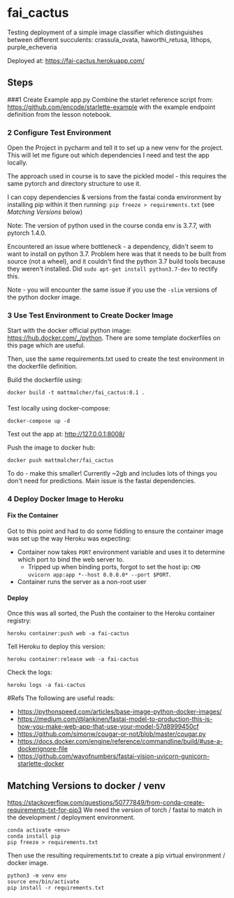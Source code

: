 # fai_cactus
Testing deployment of a simple image classifier which distinguishes between different succulents: crassula_ovata, haworthi_retusa, lithops, purple_echeveria

Deployed at: https://fai-cactus.herokuapp.com/

## Steps

###1 Create Example app.py
Combine the starlet reference script from: https://github.com/encode/starlette-example
with the example endpoint definition from the lesson notebook.

### 2 Configure Test Environment 
Open the Project in pycharm and tell it to set up a new venv for the project. 
This will let me figure out which dependencies I need and test the app locally.

The approach used in course is to save the pickled model - this requires the same pytorch and directory structure to use it.

I can copy dependencies & versions from the fastai conda environment by installing pip within it then running: 
`pip freeze > requirements.txt`  (see *Matching Versions* below)

Note: The version of python used in the course conda env is 3.7.7, with pytorch 1.4.0.

Encountered an issue where bottleneck - a dependency, didn't seem to want to install on python 3.7. 
Problem  here was that it needs to be built from source (not a wheel), and it couldn't find the python 3.7 build tools because they weren't installed. 
Did `sudo apt-get install python3.7-dev` to rectify this.

Note - you will encounter the same issue if you use the `-slim` versions of the python docker image.

### 3 Use Test Environment to Create Docker Image
Start with the docker official python image: https://hub.docker.com/_/python. 
There are some template dockerfiles on this page which are useful.

Then, use the same requirements.txt used to create the test environment in the dockerfile definition.

Build the dockerfile using:
``` 
docker build -t mattmalcher/fai_cactus:0.1 .
```

####
Test locally using docker-compose:
```
docker-compose up -d
```

Test out the app at:
http://127.0.0.1:8008/

Push the image to docker hub:
```
docker push mattmalcher/fai_cactus
```
 To do - make this smaller! Currently ~2gb and includes lots of things you don't need for predictions. 
 Main issue is the fastai dependencies.

### 4 Deploy Docker Image to Heroku

#### Fix the Container
Got to this point and had to do some fiddling to ensure the container image was set up the way Heroku was expecting:

* Container now takes `PORT` environment variable and uses it to determine which port to bind the web server to. 
    * Tripped up when binding ports, forgot to set the host ip: `CMD  uvicorn app:app *--host 0.0.0.0* --port $PORT`.
* Container runs the server as a non-root user

#### Deploy
Once this was all sorted, the 
Push the container to the Heroku container registry: 
```
heroku container:push web -a fai-cactus
```

Tell Heroku to deploy this version:
```
heroku container:release web -a fai-cactus
```

Check the logs:
```
heroku logs -a fai-cactus
```

#Refs
The following are useful reads:

* https://pythonspeed.com/articles/base-image-python-docker-images/
* https://medium.com/@lankinen/fastai-model-to-production-this-is-how-you-make-web-app-that-use-your-model-57d8999450cf
* https://github.com/simonw/cougar-or-not/blob/master/cougar.py
* https://docs.docker.com/engine/reference/commandline/build/#use-a-dockerignore-file
* https://github.com/wayofnumbers/fastai-vision-uvicorn-gunicorn-starlette-docker


## Matching Versions to docker / venv
https://stackoverflow.com/questions/50777849/from-conda-create-requirements-txt-for-pip3
We need the version of torch / fastai to match in the development / deployment environment.

```
conda activate <env>
conda install pip
pip freeze > requirements.txt
```

Then use the resulting requirements.txt to create a pip virtual environment / docker image.
```
python3 -m venv env
source env/bin/activate
pip install -r requirements.txt
```